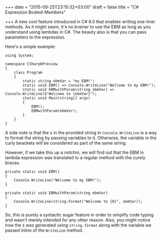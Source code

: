 +++
date = "2015-09-25T23:15:32+03:00"
draft = false
title = "C# Expression Bodied-Members"

+++
A new cool feature introduced in C# 6.0 that enables writing one-liner methods. As it might seem, it's no brainer to use the EBM as long as you understand using lambdas in C#. The beauty also is that you can pass parameters to the expression.

Here's a simple example:

```CSharp
using System;

namespace CSharp6Preview
{
    class Program
    {
        static string ebmVar = "my EBM!";                                                              
        static void EBM() => Console.WriteLine("Welcome to my EBM!");                        
        static void EBMwithParam(string ebmVar) => Console.WriteLine($"Welcome to {ebmVar}");
        static void Main(string[] args)                                                     
        {                                                                                    
            EBM();                                                                           
            EBMwithParam(ebmVar);                                                                 
        }             
    }
}
```
A side note is that the `$` in the provided string in `Console.WriteLine` is a way to format the string by passing variables to it. Otherwise, the variable in the curly beackets will be considered as part of the same string.

However, if we take this up a notchm, we will find out that the EBM in lambda expression was translated to a regular method with the curely braces.

```CSharp
private static void EBM()
{
	Console.WriteLine("Welcome to my EBM!");
}

private static void EBMwithParam(string ebmVar)
{
	Console.WriteLine(string.Format("Welcome to {0}", ebmVar));
}
```

So, this is purely a syntactic sugar feature in order to simplify code typing and wasn't merely intended for any other reason. Also, you might notice how the `$` was generated using `string.format` along with the variable we passed inline of the `WriteLine` method.
